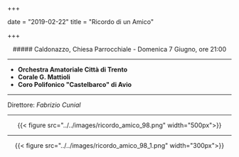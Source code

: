 ﻿+++

date = "2019-02-22"
title = "Ricordo di un Amico"

+++

<center>
##### Caldonazzo, Chiesa Parrocchiale - Domenica 7 Giugno, ore 21:00
</center>

---

* **Orchestra Amatoriale Città di Trento**
* **Corale G. Mattioli**
* **Coro Polifonico "Castelbarco" di Avio**

---

Direttore: *Fabrizio Cunial*

---

<center>

{{< figure src="../../images/ricordo_amico_98.png" width="500px">}}

---

{{< figure src="../../images/ricordo_amico_98_1.png" width="300px">}}


</center>
   
